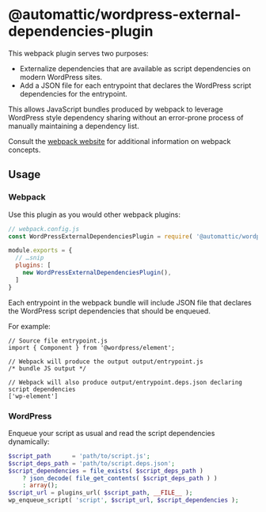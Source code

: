 # @automattic/wordpress-external-dependencies-plugin

This webpack plugin serves two purposes:

- Externalize dependencies that are available as script dependencies on modern WordPress sites.
- Add a JSON file for each entrypoint that declares the WordPress script dependencies for the
  entrypoint.

This allows JavaScript bundles produced by webpack to leverage WordPress style dependency sharing
without an error-prone process of manually maintaining a dependency list.

Consult the [webpack website](https://webpack.js.org) for additional information on webpack concepts.

## Usage

### Webpack

Use this plugin as you would other webpack plugins:

```js
// webpack.config.js
const WordPressExternalDependenciesPlugin = require( '@automattic/wordpress-external-dependencies-plugin' );

module.exports = {
  // …snip
  plugins: [
    new WordPressExternalDependenciesPlugin(),
  ]
}
```

Each entrypoint in the webpack bundle will include JSON file that declares the WordPress script dependencies that should be enqueued.

For example:

```
// Source file entrypoint.js
import { Component } from '@wordpress/element';

// Webpack will produce the output output/entrypoint.js
/* bundle JS output */

// Webpack will also produce output/entrypoint.deps.json declaring script dependencies
['wp-element']
```

### WordPress

Enqueue your script as usual and read the script dependencies dynamically:

```php
$script_path      = 'path/to/script.js';
$script_deps_path = 'path/to/script.deps.json';
$script_dependencies = file_exists( $script_deps_path )
	? json_decode( file_get_contents( $script_deps_path ) )
	: array();
$script_url = plugins_url( $script_path, __FILE__ );
wp_enqueue_script( 'script', $script_url, $script_dependencies );
```
